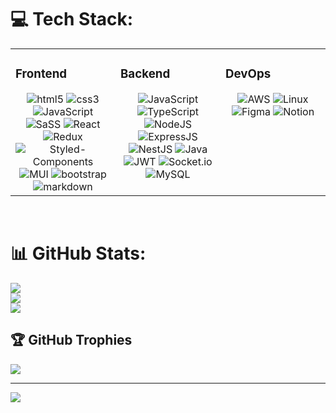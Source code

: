 # 💻 Tech Stack:
<table><tr><td valign="top" width="33%">



### Frontend  
<div align="center">
  <img src="https://img.shields.io/badge/html5-%23E34F26.svg?style=for-the-badge&logo=html5&logoColor=white" alt="html5">
  <img src="https://img.shields.io/badge/css3-%231572B6.svg?style=for-the-badge&logo=css3&logoColor=white" alt="css3">
  <img src="https://img.shields.io/badge/javascript-%23323330.svg?style=for-the-badge&logo=javascript&logoColor=%23F7DF1E" alt="JavaScript">
  <img src="https://img.shields.io/badge/SASS-hotpink.svg?style=for-the-badge&logo=SASS&logoColor=white" alt="SaSS">
  <img src="https://img.shields.io/badge/react-%2320232a.svg?style=for-the-badge&logo=react&logoColor=%2361DAFB" alt="React">
  <img src="https://img.shields.io/badge/redux-%23593d88.svg?style=for-the-badge&logo=redux&logoColor=white" alt="Redux">
  <img src="https://img.shields.io/badge/styled--components-DB7093?style=for-the-badge&logo=styled-components&logoColor=white" alt="Styled-Components">
  <img src="https://img.shields.io/badge/MUI-%230081CB.svg?style=for-the-badge&logo=material-ui&logoColor=white" alt="MUI">
  <img src="https://img.shields.io/badge/bootstrap-%23563D7C.svg?style=for-the-badge&logo=bootstrap&logoColor=white" alt="bootstrap">
  <img src="https://img.shields.io/badge/markdown-%23000000.svg?style=for-the-badge&logo=markdown&logoColor=white" alt="markdown">
  
</div>

</td><td valign="top" width="33%">



### Backend  
<div align="center">
  <img src="https://img.shields.io/badge/javascript-%23323330.svg?style=for-the-badge&logo=javascript&logoColor=%23F7DF1E" alt="JavaScript">
  <img src="https://img.shields.io/badge/typescript-%23007ACC.svg?style=for-the-badge&logo=typescript&logoColor=white" alt="TypeScript">
  <img src="https://img.shields.io/badge/node.js-6DA55F?style=for-the-badge&logo=node.js&logoColor=white" alt="NodeJS">
  <img src="https://img.shields.io/badge/express.js-%23404d59.svg?style=for-the-badge&logo=express&logoColor=%2361DAFB" alt="ExpressJS">
  <img src="https://img.shields.io/badge/nestjs-%23E0234E.svg?style=for-the-badge&logo=nestjs&logoColor=white" alt="NestJS">
  <img src="https://img.shields.io/badge/java-%23ED8B00.svg?style=for-the-badge&logo=java&logoColor=white" alt="Java">
<!--   <img src="https://img.shields.io/badge/Thymeleaf-%23005C0F.svg?style=for-the-badge&logo=Thymeleaf&logoColor=white" alt="Thymeleaf"> -->
  <img src="https://img.shields.io/badge/JWT-black?style=for-the-badge&logo=JSON%20web%20tokens" alt="JWT">
  <img src="https://img.shields.io/badge/Socket.io-black?style=for-the-badge&logo=socket.io&badgeColor=010101" alt="Socket.io">
  <img src="https://img.shields.io/badge/mysql-%2300f.svg?style=for-the-badge&logo=mysql&logoColor=white" alt="MySQL">
</div>

</td><td valign="top" width="33%">



### DevOps  
<div align="center">
  <img src="https://img.shields.io/badge/AWS-%23FF9900.svg?style=for-the-badge&logo=amazon-aws&logoColor=white" alt="AWS">
  <img src="https://img.shields.io/badge/Linux-FCC624?style=for-the-badge&logo=linux&logoColor=black" alt="Linux">
  <img src="https://img.shields.io/badge/figma-%23F24E1E.svg?style=for-the-badge&logo=figma&logoColor=white" alt="Figma">
  <img src="https://img.shields.io/badge/Notion-%23000000.svg?style=for-the-badge&logo=notion&logoColor=white" alt="Notion">


</div>

</td></tr></table>  

<br/>  
   

# 📊 GitHub Stats:
![](https://github-readme-stats.vercel.app/api?username=SeoHaeRi&theme=default&hide_border=false&include_all_commits=true&count_private=true)<br/>
![](https://github-readme-streak-stats.herokuapp.com/?user=SeoHaeRi&theme=default&hide_border=false)<br/>
![](https://github-readme-stats.vercel.app/api/top-langs/?username=SeoHaeRi&theme=default&hide_border=false&include_all_commits=true&count_private=true&layout=compact)

## 🏆 GitHub Trophies
![](https://github-profile-trophy.vercel.app/?username=SeoHaeRi&theme=juicyfresh&no-frame=false&no-bg=true&margin-w=4)

---
[![](https://visitcount.itsvg.in/api?id=SeoHaeRi&icon=0&color=0)](https://visitcount.itsvg.in)

<!-- Proudly created with GPRM ( https://gprm.itsvg.in ) -->
